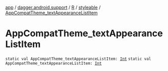 [app](../../../index.md) / [dagger.android.support](../../index.md) / [R](../index.md) / [styleable](index.md) / [AppCompatTheme_textAppearanceListItem](./-app-compat-theme_text-appearance-list-item.md)

# AppCompatTheme_textAppearanceListItem

`static val AppCompatTheme_textAppearanceListItem: `[`Int`](https://kotlinlang.org/api/latest/jvm/stdlib/kotlin/-int/index.html)
`static val AppCompatTheme_textAppearanceListItem: `[`Int`](https://kotlinlang.org/api/latest/jvm/stdlib/kotlin/-int/index.html)